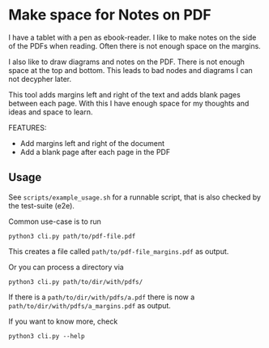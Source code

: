 Make space for Notes on PDF
===========================

I have a tablet with a pen as ebook-reader. 
I like to make notes on the side of the PDFs when reading. 
Often there is not enough space on the margins. 

I also like to draw diagrams and notes on the PDF. 
There is not enough space at the top and bottom. 
This leads to bad nodes and diagrams I can not decypher later.

This tool adds margins left and right of the text and adds 
blank pages between each page. With this I have enough space
for my thoughts and ideas and space to learn.

FEATURES:

* Add margins left and right of the document
* Add a blank page after each page in the PDF


## Usage

See `scripts/example_usage.sh` for a runnable script, that is also
checked by the test-suite (e2e).

Common use-case is to run 

```python3
python3 cli.py path/to/pdf-file.pdf
```

This creates a file called `path/to/pdf-file_margins.pdf` as output.

Or you can process a directory via 

```python3
python3 cli.py path/to/dir/with/pdfs/
```

If there is a `path/to/dir/with/pdfs/a.pdf` there is now a 
`path/to/dir/with/pdfs/a_margins.pdf` as output.

If you want to know more, check

```python3
python3 cli.py --help
```